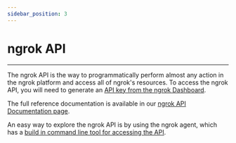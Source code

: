 ```yaml
---
sidebar_position: 3
---
```


# ngrok API
--------------

The ngrok API is the way to programmatically perform almost any action in the ngrok platform and access all of ngrok's resources. To access the ngrok API, you will need to generate an [API key from the ngrok Dashboard](https://dashboard.ngrok.com/api).

The full reference documentation is available in our [ngrok API Documentation page](/api).

An easy way to explore the ngrok API is by using the ngrok agent, which has a [build in command line tool for accessing the API](/ngrok-agent/ngrok#ngrok-api).
